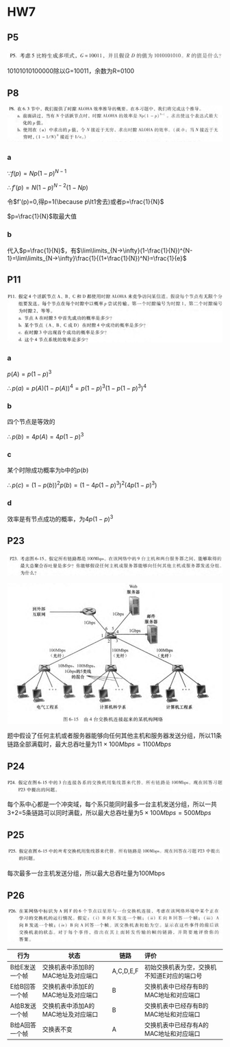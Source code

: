 # HW7

## P5

![image-20231130185350817](assets/image-20231130185350817.png)

10101010100000除以G=10011，余数为R=0100

## P8

![image-20231130185436800](assets/image-20231130185436800.png)

### a

$\because f(p)=Np(1-p)^{N-1}$

$\therefore f'(p)=N(1-p)^{N-2}(1-Np)$

令$f'(p)=0,得p=1(\because p\lt1舍去)或者p=\frac{1}{N}$

$p=\frac{1}{N}$取最大值



### b

代入$p=\frac{1}{N}$，有$\lim\limits_{N->\infty}(1-\frac{1}{N})^{N-1}=\lim\limits_{N->\infty}\frac{1}{(1+\frac{1}{N})^N}=\frac{1}{e}$



## P11

![image-20231130185506682](assets/image-20231130185506682.png)

### a

$p(A)=p(1-p)^3$

$\therefore p(a)=p(A)(1-p(A))^4=p(1-p)^3(1-p(1-p)^3)^4$

### b

四个节点是等效的

$\therefore p(b)=4p(A)=4p(1-p)^3$

### c

某个时隙成功概率为b中的$p(b)$

$\therefore p(c)=(1-p(b))^2p(b)=(1-4p(1-p)^3)^2(4p(1-p)^3)$

### d

效率是有节点成功的概率，为$4p(1-p)^3$



## P23

![image-20231130185518939](assets/image-20231130185518939.png)

![image-20231130185719609](assets/image-20231130185719609.png)

题中假设了任何主机或者服务器能够向任何其他主机和服务器发送分组，所以11条链路全部满载时，最大总吞吐量为$11\times100Mbps=1100Mbps$

## P24

![image-20231130185548964](assets/image-20231130185548964.png)

每个系中心都是一个冲突域，每个系只能同时最多一台主机发送分组，所以一共3+2=5条链路可以同时满载，所以最大总吞吐量为$5\times100Mbps=500Mbps$





## P25

![image-20231130185558752](assets/image-20231130185558752.png)

每次最多一台主机发送分组，所以最大总吞吐量为100Mbps

## P26

![image-20231130185611194](assets/image-20231130185611194.png)

| 行为           | 状态                               | 链路      | 评价                                        |
| -------------- | ---------------------------------- | --------- | :------------------------------------------ |
| B给E发送一个帧 | 交换机表中添加B的MAC地址及对应端口 | A,C,D,E,F | 初始交换机表为空，交换机不知道E对应的端口号 |
| E给B回答一个帧 | 交换机表中添加E的MAC地址及对应端口 | B         | 交换机表中已经存有B的MAC地址和对应端口      |
| A给B发送一个帧 | 交换机表中添加A的MAC地址及对应端口 | B         | 交换机表中已经存有B的MAC地址和对应端口      |
| B给A回答一个帧 | 交换表不变                         | A         | 交换机表中已经存有A的MAC地址和对应端口      |

